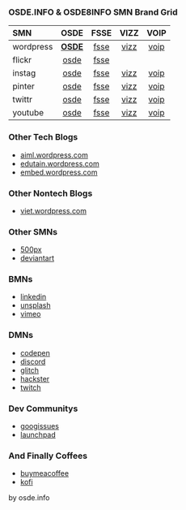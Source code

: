 ### OSDE.INFO & OSDE8INFO SMN Brand Grid

| SMN   | OSDE  |  FSSE  | VIZZ  | VOIP  |
| :---  | :---: |  :---: | :---: | :---: |
| wordpress | **[OSDE](https://osde8info.wordpress.com)** | [fsse](https://fsse8info.wordpress.com) | [vizz](https://vizz8info.wordpress.com) | [voip](https://voippix.wordpress.com) |
| flickr | [osde](https://www.flickr.com/photos/osde-info/) | [fsse](https://www.flickr.com/photos/fsse-info/) | [](https://www.flickr.com/photos/fsse-info/) | [](https://www.flickr.com/photos/osde-info/) |
| instag | [osde](https://www.instagram.com/osde8info/) | [fsse](https://www.instagram.com/fsse8info/) | [vizz](https://www.instagram.com/vizz8info/) | [voip](https://www.instagram.com/voip8info/) |
| pinter | [osde](https://www.pinterest.co.uk/osde8info/) | [fsse](https://www.pinterest.co.uk/fsse8info/) | [vizz](https://www.pinterest.co.uk/vizz8info/) | [voip](https://www.pinterest.co.uk/voip8info/) |
| twittr | [osde](https://twitter.com/osde8info) | [fsse](https://twitter.com/fsse8info) | [vizz](https://twitter.com/vizz8info) | [voip](https://twitter.com/voip8info) |
| youtube | [osde](https://www.youtube.com/channel/osde8info) | [fsse](https://www.youtube.com/channel/fsse8info) | [vizz](https://www.youtube.com/channel/vizz8info) | [voip](https://www.youtube.com/channel/voip8info) |

### Other Tech Blogs
- [aiml.wordpress.com](https://aidlml.wordpress.com)
- [edutain.wordpress.com](https://edutain8.wordpress.com)
- [embed.wordpress.com](https://embed8.wordpress.com)

### Other Nontech Blogs
- [viet.wordpress.com](https://lovevietnamese.wordpress.com/)

### Other SMNs
- [500px](https://500px.com/p/osde8info?view=photos)
- [deviantart](https://www.deviantart.com/osde8info)

### BMNs
- [linkedin](https://www.linkedin.com/)
- [unsplash](https://unsplash.com/@osde8info)
- [vimeo](https://vimeo.com/osde8info)

### DMNs
- [codepen](https://codepen.io/osde8info/)
- [discord](https://discord.com/channels/@me)
- [glitch](https://glitch.com/@osde8info)
- [hackster](https://www.hackster.io/osde8info)
- [twitch](https://www.twitch.tv/)

### Dev Communitys
- [googissues](https://issuetracker.google.com/hotlists/1743334)
- [launchpad](https://launchpad.net/~osde8info)
 
### And Finally Coffees
- [buymeacoffee](https://www.buymeacoffee.com/VbmwyiF)
- [kofi](https://ko-fi.com/osde8info)

by osde.info
